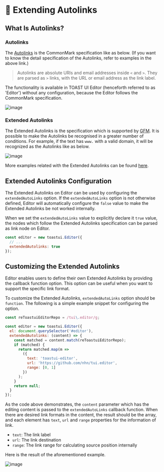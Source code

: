 # 🔗 Extending Autolinks

## What Is Autolinks?

### Autolinks

The [Autolinks](https://spec.commonmark.org/0.29/#autolinks) is the CommonMark specification like as below. (If you want to know the detail specification of the Autolinks, refer to examples in the above link.)
> Autolinks are absolute URIs and email addresses inside `<` and `>`. They are parsed as `>` links, with the URL or email address as the link label.

The functionality is available in TOAST UI Editor (henceforth referred to as 'Editor') without any configuration, because the Editor follows the CommonMark specification. 

![image](https://user-images.githubusercontent.com/37766175/80473336-f7892180-8980-11ea-8166-d2c7981ac073.png)

### Extended Autolinks

The Extended Autolinks is the specification which is supported by [GFM](https://github.github.com/gfm). It is possible to make the Autolinks be recognised in a greater number of conditions. For example, if the text has `www.` with a valid domain, it will be recognized as the Autolinks like as below.

![image](https://user-images.githubusercontent.com/37766175/80473018-7f226080-8980-11ea-8e4c-e1ff2ccd6a67.png)

More examples related with the Extended Autolinks can be found [here](https://github.github.com/gfm/#autolinks-extension-).


## Extended Autolinks Configuration
The Extended Autolinks on Editor can be used by configuring the `extendedAutoLinks` option. If the `extendedAutoLinks` option is not otherwise defined, Editor will automatically configure the `false` value to make the Extended Autolinks be not worked internally.

When we set the `extendedAutoLinks` value to explicitly declare it `true` value, the nodes which follow the Extended Autolinks specification can be parsed as link node on Editor.

```js
const editor = new toastui.Editor({
  // ...
  extendedAutolinks: true
});
```

## Customizing the Extended Autolinks
Editor enables users to define their own Extended Autolinks by providing the callback function option. This option can be useful when you want to support the specific link format.

To customize the Extended Autolinks, `extendedAutoLinks` option should be `function`. The following is a simple example snippet for configuring the option.

```js
const reToastuiEditorRepo = /tui\.editor/g;

const editor = new toastui.Editor({
  el: document.querySelector('#editor'),
  extendedAutolinks: (content) => {
    const matched = content.match(reToastuiEditorRepo);
    if (matched) {
      return matched.map(m =>
        ({
          text: 'toastui-editor',
          url: 'https://github.com/nhn/tui.editor',
          range: [0, 1]
        })
      );
    }
    return null;
  }
});
```
As the code above demonstrates, the `content` parameter which has the editing content is passed to the `extendedAutoLinks` callback function. When there are desired link formats in the content, the result should be the array, and each element has `text`, `url` and `range` properties for the information of link.

* `text`: The link label
* `url`: The link destination
* `range`: The link range for calculating source position internally

Here is the result of the aforementioned example.

![image](https://user-images.githubusercontent.com/37766175/80489567-f8c74800-899a-11ea-9326-1fe13566bb18.gif)